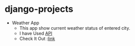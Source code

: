 # django-projects
* Weather App
  * This app show current weather status of entered city.
  * I have Used [API](openweathermap.org/current)
  * Check It Out :[link](http://prakhar0927.pythonanywhere.com/)
